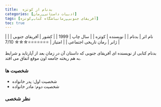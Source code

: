 ```yaml
---
title:  بدنام از کوتزه
categories: [ادبیات داستانی,رمان]
tags: [آفریقای جنوبی,رمانباشگاه کتاب,کوتزه]
toc: true
---
```


| نام اثر | بدنام |
| نویسنده | کوتزه |
| سال چاپ | 1999 |
| کشور | آفریقای جنوبی |
| ژانر | رمان تاریخی اجتماعی |
| امتیاز | ⭐⭐⭐⭐⭐⭐⭐☆☆☆ 7/10 |

بدنام کتابی از نویسنده ای آفریقای جنوبی که داستان آن در زمان بعد از آپارتاید و شرایط به هم ریخته جامعه اون موقع اتفاق می افتد.

### شخصیت ها
- شخصیت اول: پدر خانواده
- شخصیت دوم: مادر خانواده

### نظر شخصی



